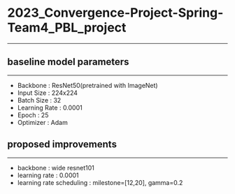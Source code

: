 # 2023_Convergence-Project-Spring-Team4_PBL_project
---
## baseline model parameters
---
- Backbone : ResNet50(pretrained with ImageNet)
- Input Size : 224x224
- Batch Size : 32
- Learning Rate : 0.0001
- Epoch : 25
- Optimizer : Adam

## proposed improvements
---
- backbone : wide resnet101 
- learning rate : 0.0001
- learning rate scheduling : milestone=[12,20], gamma=0.2
